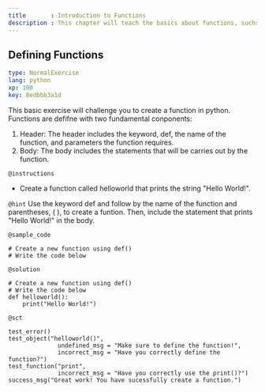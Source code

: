 ```yaml
---
title       : Introduction to Functions
description : This chapter will teach the basics about functions, suchs as defining and calling functions
---
```

## Defining Functions

```yaml
type: NormalExercise
lang: python
xp: 100
key: 8edbbb3a1d
```
This basic exercise will challenge you to create a function in python. 
Functions are defifne with two fundamental conponents:
1. Header:
   The header includes the keyword, def, the name of the function, and parameters the function requires.
2. Body:
   The body includes the statements that will be carries out by the function.
  
`@instructions`
- Create a function called helloworld that prints the string "Hello World!".

`@hint`
Use the keyword def and follow by the name of the function and parentheses, ( ), to create a funtion. 
Then, include the statement that prints "Hello World!" in the body.

`@sample_code`
```{python}
# Create a new function using def()
# Write the code below
```
`@solution`
```{python}
# Create a new function using def()
# Write the code below
def helloworld():
    print("Hello World!")
```

`@sct`
```{python}
test_error()
test_object("helloworld()",
              undefined_msg = "Make sure to define the function!",
              incorrect_msg = "Have you correctly define the function?")
test_function("print",
              incorrect_msg = "Have you correctly use the print()?")
success_msg("Great work! You have sucessfully create a function.")
```
